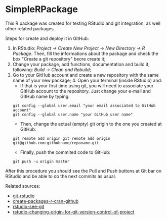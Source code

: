 # SimpleRPackage

This R package was created for testing RStudio and git integration, as well other related packages.

Steps for create and deploy it in GitHub:

1. In RStudio: *Project -> Create New Project -> New Directory -> R Package*. Then, fill the informations about the package and check the box "Create a git repository" beore create it;
2. Change your package, add functions, documentation and build it, following: *Build -> Clean and Rebuild*;
3. Go to your GitHub account and create a new repository with the same name of your new package; 4. Open your terminal (inside RStudio) and:
   - If that is your first time using git, you will need to associate your GitHub account to the repository. Just change your e-mail and GitHub name by typing:
   ```
   git config --global user.email "your email associated to GitHub account"
   git config --global user.name "your GitHub user name"
   ```
   - Then, change the actual (empty) git origin to the one you created at GitHub:
   ```
   git remote add origin git remote add origin git@github.com:githubname/reponame.git
   ```
   - Finally, push the commited code to GitHub:
   ```
   git push -u origin master
   ```

After this procedure you should see the Pull and Push buttons at Git bar on RStudio and be able to do the next commits as usual. 

Related sources:
- [git-rstudio](http://r-pkgs.had.co.nz/git.html)
- [create-packages-r-cran-github](https://www.analyticsvidhya.com/blog/2017/03/create-packages-r-cran-github/)
- [rstudio-see-git](http://happygitwithr.com/rstudio-see-git.html)
- [rstudio-changing-origin-for-git-version-control-of-project](https://stackoverflow.com/questions/39435240/rstudio-changing-origin-for-git-version-control-of-project?rq=1)

